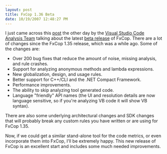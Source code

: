```yaml
---
layout: post
title: FxCop 1.36 Beta
date: 10/19/2007 12:48:27 PM
---
```


I just came across this [post](http://blogs.msdn.com/fxcop/archive/2007/10/10/fxcop-1-36-beta-released.aspx) the other day by the [Visual Studio Code Analysis Team](http://blogs.msdn.com/fxcop/) talking about the latest [beta release](http://www.microsoft.com/downloads/details.aspx?FamilyID=3389f7e4-0e55-4a4d-bc74-4aeabb17997b&displaylang=en) of FxCop. There are a lot of changes since the FxCop 1.35 release, which was a while ago. Some of the changes are:

*   Over 200 bug fixes that reduce the amount of noise, missing analysis, and rule crashes.
*   Support for analyzing anonymous methods and lambda expressions.
*   New globalization, design, and usage rules.
*   Better support for C++/CLI and the .NET Compact Framework.
*   Performance improvements.
*   The ability to skip analyzing tool generated code.
*   Language "friendly" API names (the UI and resolution details are now language sensitive, so if you're analyzing VB code it will show VB syntax). 

There are also some underlying architectural changes and SDK changes that will probably break any custom rules you have written or are using for FxCop 1.35.

Now, if we could get a similar stand-alone tool for the code metrics, or even incorporate them into FxCop, I'll be extremely happy. This new release of FxCop is an excellent start and includes some much needed improvements.
